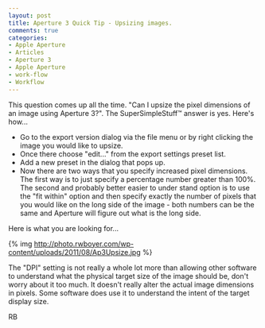 ```yaml
---
layout: post
title: Aperture 3 Quick Tip - Upsizing images.
comments: true
categories:
- Apple Aperture
- Articles
- Aperture 3
- Apple Aperture
- work-flow
- Workflow
---
```

This question comes up all the time. "Can I upsize the pixel dimensions of an image using Aperture 3?". The SuperSimpleStuff™ answer is yes. Here's how...
<ul>
	<li>Go to the export version dialog via the file menu or by right clicking the image you would like to upsize.</li>
	<li>Once there choose "edit..." from the export settings preset list.</li>
	<li>Add a new preset in the dialog that pops up.</li>
	<li>Now there are two ways that you specify increased pixel dimensions. The first way is to just specify a percentage number greater than 100%. The second and probably better easier to under stand option is to use the "fit within" option and then specify exactly the number of pixels that you would like on the long side of the image - both numbers can be the same and Aperture will figure out what is the long side.</li>
</ul>
Here is what you are looking for...

{% img http://photo.rwboyer.com/wp-content/uploads/2011/08/Ap3Upsize.jpg %}

The "DPI" setting is not really a whole lot more than allowing other software to understand what the physical target size of the image should be, don't worry about it too much. It doesn't really alter the actual image dimensions in pixels. Some software does use it to understand the intent of the target display size.

RB